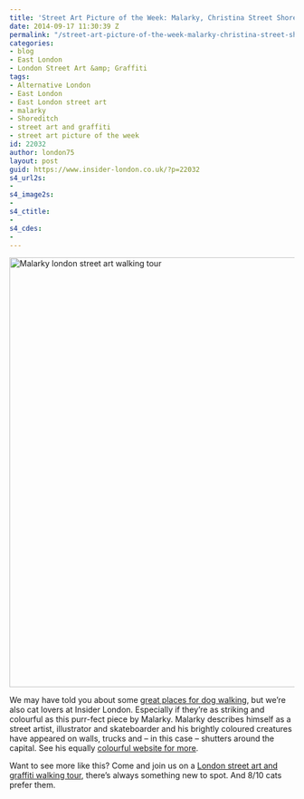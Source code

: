 ```yaml
---
title: 'Street Art Picture of the Week: Malarky, Christina Street Shoreditch'
date: 2014-09-17 11:30:39 Z
permalink: "/street-art-picture-of-the-week-malarky-christina-street-shoreditch/"
categories:
- blog
- East London
- London Street Art &amp; Graffiti
tags:
- Alternative London
- East London
- East London street art
- malarky
- Shoreditch
- street art and graffiti
- street art picture of the week
id: 22032
author: london75
layout: post
guid: https://www.insider-london.co.uk/?p=22032
s4_url2s:
- 
s4_image2s:
- 
s4_ctitle:
- 
s4_cdes:
- 
---
```


[<img class="aligncenter wp-image-22034 size-full" src="/wp-content/uploads/2014/09/Malarky-Christina-Street.jpg" alt="Malarky london street art walking tour" width="569" height="759" />](/wp-content/uploads/2014/09/Malarky-Christina-Street.jpg)

We may have told you about some <a href="/walkies-great-places-walk-dog-london/" target="_blank">great places for dog walking</a>, but we&#8217;re also cat lovers at Insider London. Especially if they&#8217;re as striking and colourful as this purr-fect piece by Malarky. Malarky describes himself as a street artist, illustrator and skateboarder and his brightly coloured creatures have appeared on walls, trucks and &#8211; in this case &#8211; shutters around the capital. See his equally <a href="http://www.malarko.com/" target="_blank">colourful website for more</a>.

Want to see more like this? Come and join us on a <a href="https://www.insider-london.co.uk/tours/street-art-tour-london/" target="_blank">London street art and graffiti walking tour</a>, there&#8217;s always something new to spot. And 8/10 cats prefer them.